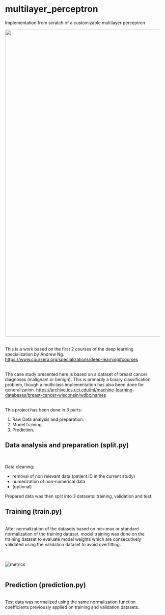 # multilayer_perceptron
Implementation from scratch of a customizable multilayer perceptron

<img src="https://github.com/user-attachments/assets/1d51224a-bfba-4c43-944e-ffe02a65607f" width="1000">
<br /><br />

This is a work based on the first 2 courses of the deep learning specialization by Andrew Ng.<br>
https://www.coursera.org/specializations/deep-learning#courses
<br /><br />

The case study presented here is based on a dataset of breast cancer diagnoses (malignant or benign). This is primarily a binary classification problem, though a multiclass implementation has also been done for generalization.
https://archive.ics.uci.edu/ml/machine-learning-databases/breast-cancer-wisconsin/wdbc.names
<br /><br />

This project has been done in 3 parts:<br>
1. Raw Data analysis and preparation.<br>
2. Model training.<br>
3. Prediction.<br>

## Data analysis and preparation (split.py)
<br />

Data cleaning:
- removal of non relevant data (patient ID in the current study)
- numerization of non-numerical data
- (optional)



Prepared data was then split into 3 datasets: training, validation and test.

## Training (train.py)
<br />
After normalization of the datasets based on min-max or standard normalization of the training dataset, model training was done on the training dataset to evaluate model weights which are consecutively validated using the validation dataset to avoid overfitting.

<br /><br />
![metrics](https://github.com/user-attachments/assets/e15522cd-c27c-4db7-baee-b8d4ff5372c8)
<br /><br />


## Prediction (prediction.py)
<br />
Test data was normalized using the same normalization function coefficients previously applied on training and validation datasets.